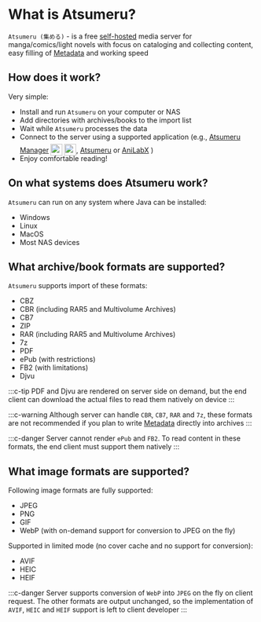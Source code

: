 # What is Atsumeru?

`Atsumeru (集める)` - is a free [self-hosted](https://www.wikiwand.com/en/Self-hosting_(web_services)) media server for manga/comics/light novels with focus on cataloging and collecting content, easy filling of [Metadata](./metadata.md) and working speed

## How does it work?

Very simple:
- Install and run `Atsumeru` on your computer or NAS
- Add directories with archives/books to the import list
- Wait while `Atsumeru` processes the data
- Connect to the server using a supported application (e.g., [Atsumeru Manager](https://github.com/AtsumeruDev/AtsumeruManager) <img style="position: relative; top: 6px;" width="24" height="24" src="/assets/media/icons/windows.png"> <img style="position: relative; top: 6px;" width="24" height="24" src="/assets/media/icons/penguin.png">, [Atsumeru](https://github.com/AtsumeruDev/AtsumeruAndroid) <MaterialIcon icon="android"/> or [AniLabX](https://github.com/CrazyXacker/anilabx) <MaterialIcon icon="android"/>)
- Enjoy comfortable reading!

## On what systems does Atsumeru work?

`Atsumeru` can run on any system where Java can be installed:
- Windows
- Linux
- MacOS
- Most NAS devices

## What archive/book formats are supported?

`Atsumeru` supports import of these formats:
- CBZ
- CBR (including RAR5 and Multivolume Archives)
- CB7
- ZIP
- RAR (including RAR5 and Multivolume Archives)
- 7z
- PDF
- ePub (with restrictions)
- FB2 (with limitations)
- Djvu

:::c-tip
PDF and Djvu are rendered on server side on demand, but the end client can download the actual files to read them natively on device
:::

:::c-warning
Although server can handle `CBR`, `CB7`, `RAR` and `7z`, these formats are not recommended if you plan to write [Metadata](./metadata.md) directly into archives
:::

:::c-danger
Server cannot render `ePub` and `FB2`. To read content in these formats, the end client must support them natively
:::

## What image formats are supported?

Following image formats are fully supported:
- JPEG
- PNG
- GIF
- WebP (with on-demand support for conversion to JPEG on the fly)

Supported in limited mode (no cover cache and no support for conversion):
- AVIF
- HEIC
- HEIF

:::c-danger
Server supports conversion of `WebP` into `JPEG` on the fly on client request. The other formats are output unchanged, so the implementation of `AVIF`, `HEIC` and `HEIF` support is left to client developer
:::